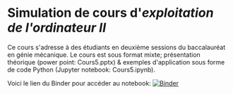 # Simulation de cours d'_exploitation de l'ordinateur II_
Ce cours s'adresse à des étudiants en deuxième sessions du baccalauréat en génie mécanique.
Le cours est sous format mixte; présentation théorique (power point: Cours5.pptx) & exemples d'application sous forme de code Python (Jupyter notebook: Cours5.ipynb).

Voici le lien du Binder pour accéder au notebook: [![Binder](https://mybinder.org/badge_logo.svg)](https://mybinder.org/v2/gh/EveCharbie/Cours5/main?labpath=Cours5.ipynb)
